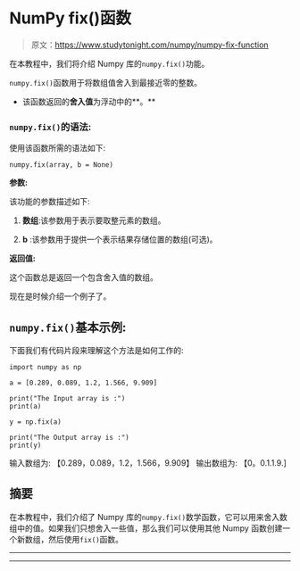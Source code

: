 # NumPy fix()函数

> 原文：<https://www.studytonight.com/numpy/numpy-fix-function>

在本教程中，我们将介绍 Numpy 库的`numpy.fix()`功能。

`numpy.fix()`函数用于将数组值舍入到最接近零的整数。

*   该函数返回的**舍入值**为浮动中的**。**

### `numpy.fix()`的语法:

使用该函数所需的语法如下:

```
numpy.fix(array, b = None) 
```

**参数:**

该功能的参数描述如下:

1.  **数组**:该参数用于表示要取整元素的数组。

2.  **b** :该参数用于提供一个表示结果存储位置的数组(可选)。

**返回值:**

这个函数总是返回一个包含舍入值的数组。

现在是时候介绍一个例子了。

## `numpy.fix()`基本示例:

下面我们有代码片段来理解这个方法是如何工作的:

```
import numpy as np  

a = [0.289, 0.089, 1.2, 1.566, 9.909]  

print("The Input array is :")  
print(a)

y = np.fix(a)  

print("The Output array is :")
print(y)
```

输入数组为:
【0.289，0.089，1.2，1.566，9.909】
输出数组为:
【0。0.1.1.9.]

## 摘要

在本教程中，我们介绍了 Numpy 库的`numpy.fix()`数学函数，它可以用来舍入数组中的值。如果我们只想舍入一些值，那么我们可以使用其他 Numpy 函数创建一个新数组，然后使用`fix()`函数。

* * *

* * *